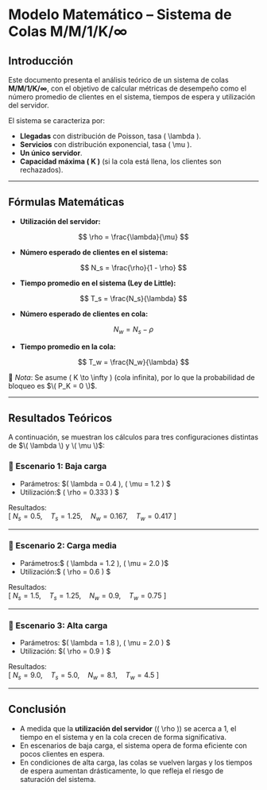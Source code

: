# Modelo Matemático – Sistema de Colas M/M/1/K/∞

## Introducción
Este documento presenta el análisis teórico de un sistema de colas **M/M/1/K/∞**, con el objetivo de calcular métricas de desempeño como el número promedio de clientes en el sistema, tiempos de espera y utilización del servidor.  

El sistema se caracteriza por:
- **Llegadas** con distribución de Poisson, tasa \( \lambda \).  
- **Servicios** con distribución exponencial, tasa \( \mu \).  
- **Un único servidor**.  
- **Capacidad máxima \( K \)** (si la cola está llena, los clientes son rechazados).  

---

## Fórmulas Matemáticas

- **Utilización del servidor:**

$$
\rho = \frac{\lambda}{\mu}
$$

- **Número esperado de clientes en el sistema:**

$$
N_s = \frac{\rho}{1 - \rho}
$$

- **Tiempo promedio en el sistema (Ley de Little):**

$$
T_s = \frac{N_s}{\lambda}
$$

- **Número esperado de clientes en cola:**

$$
N_w = N_s - \rho
$$

- **Tiempo promedio en la cola:**

$$
T_w = \frac{N_w}{\lambda}
$$

📌 *Nota*: Se asume \( K \to \infty \) (cola infinita), por lo que la probabilidad de bloqueo es $\( P_K = 0 \)$.

---

## Resultados Teóricos

A continuación, se muestran los cálculos para tres configuraciones distintas de $\( \lambda \) y \( \mu \)$:

### 🔹 Escenario 1: Baja carga
- Parámetros: $\( \lambda = 0.4 \), \( \mu = 1.2 \)  $
- Utilización:$ \( \rho = 0.333 \) $ 

Resultados:  
\[
$N_s = 0.5, \quad T_s = 1.25, \quad N_w = 0.167, \quad T_w = 0.417$
\]

---

### 🔹 Escenario 2: Carga media
- Parámetros:$ \( \lambda = 1.2 \), \( \mu = 2.0 \)$  
- Utilización:$ \( \rho = 0.6 \) $ 

Resultados:  
\[
$N_s = 1.5, \quad T_s = 1.25, \quad N_w = 0.9, \quad T_w = 0.75$
\]

---

### 🔹 Escenario 3: Alta carga
- Parámetros: $\( \lambda = 1.8 \), \( \mu = 2.0 \) $ 
- Utilización: $\( \rho = 0.9 \)  $

Resultados:  
\[
$N_s = 9.0, \quad T_s = 5.0, \quad N_w = 8.1, \quad T_w = 4.5$
\]

---

## Conclusión
- A medida que la **utilización del servidor** (\( \rho \)) se acerca a 1, el tiempo en el sistema y en la cola crecen de forma significativa.  
- En escenarios de baja carga, el sistema opera de forma eficiente con pocos clientes en espera.  
- En condiciones de alta carga, las colas se vuelven largas y los tiempos de espera aumentan drásticamente, lo que refleja el riesgo de saturación del sistema.  
